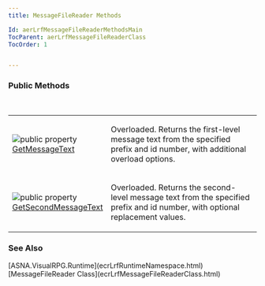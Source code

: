 ```yaml
---
title: MessageFileReader Methods

Id: aerLrfMessageFileReaderMethodsMain
TocParent: aerLrfMessageFileReaderClass
TocOrder: 1


---
```


### Public Methods
<br />

<table class="dtTABLE" id="Table5" cellspacing="0">
                <colgroup span="1" valign="top">
                    <col span="1" width="20%" />
                    <col span="1" width="79.99%" />
                </colgroup>
                <tr>
                    <td colspan="1" rowspan="1">

<img alt="public property" src="../Images/property.bmp" border="0" /> [GetMessageText](GetMessageTextMethod.html) 
</td>
                    <td colspan="1" rowspan="1">

Overloaded. Returns the first-level message text from the specified prefix and id number, with additional overload options. 
</td>
                </tr>
                <tr>
                    <td colspan="1" rowspan="1" style="height: 69px">

<img alt="public property" src="../Images/property.bmp" border="0" /> [GetSecondMessageText](GetSecondMessageTextMethod.html) 
</td>
                    <td colspan="1" rowspan="1" style="height: 69px">

Overloaded. Returns the second-level message text from the specified prefix and id number, with optional replacement values.
</td>
                </tr>
</table>

### See Also
<p> [ASNA.VisualRPG.Runtime](ecrLrfRuntimeNamespace.html)
[MessageFileReader Class](ecrLrfMessageFileReaderClass.html) 
